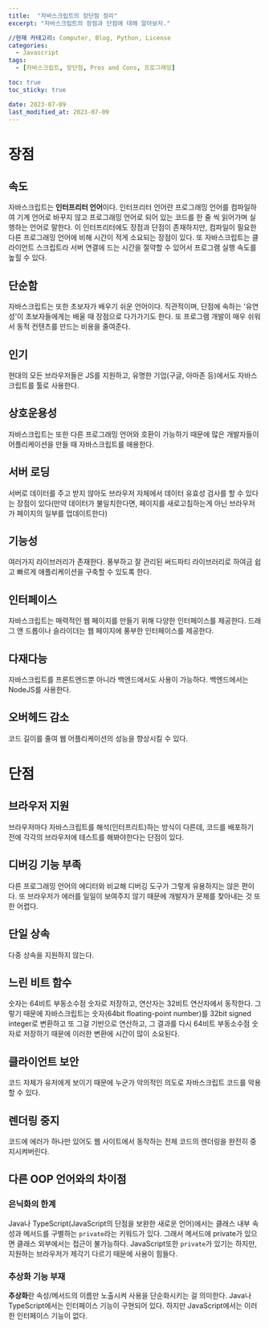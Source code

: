 ```yaml
---
title:  "자바스크립트의 장단점 정리"
excerpt: "자바스크립트의 장점과 단점에 대해 알아보자."

//현재 카테고리: Computer, Blog, Python, License
categories:
  - Javascript
tags:
  - [자바스크립트, 장단점, Pros and Cons, 프로그래밍]

toc: true
toc_sticky: true

date: 2023-07-09
last_modified_at: 2023-07-09
---
```


# 장점

## 속도
자바스크립트는 **인터프리터 언어**이다. 인터프리터 언어란 프로그래밍 언어를 컴파일하여 기계 언어로 바꾸지 않고 프로그래밍 언어로 되어 있는 코드를 한 줄 씩 읽어가며 실행하는 언어로 말한다. 이 인터프리터에도 장점과 단점이 존재하지만, 컴파일이 필요한 다른 프로그래밍 언어에 비해 시간이 적게 소요되는 장점이 있다. 또 자바스크립트는 클라이언트 스크립트라 서버 연결에 드는 시간을 절약할 수 있어서 프로그램 실행 속도를 높힐 수 있다.

## 단순함
자바스크립트는 또한 초보자가 배우기 쉬운 언어이다. 직관적이며, 단점에 속하는 '유연성'이 초보자들에게는 배울 때 장점으로 다가가기도 한다. 또 프로그램 개발이 매우 쉬워서 동적 컨텐츠를 만드는 비용을 줄여준다.

## 인기
현대의 모든 브라우저들은 JS를 지원하고, 유명한 기업(구글, 아마존 등)에서도 자바스크립트를 툴로 사용한다.

## 상호운용성
자바스크립트는 또한 다른 프로그래밍 언어와 호환이 가능하기 때문에 많은 개발자들이 어플리케이션을 만들 때 자바스크립트를 애용한다.

## 서버 로딩
서버로 데이터를 주고 받지 않아도 브라우저 자체에서 데이터 유효성 검사를 할 수 있다는 장점이 있다(만약 데이터가 불일치한다면, 페이지를 새로고침하는게 아닌 브라우저가 페이지의 일부를 업데이트한다)

## 기능성
여러가지 라이브러리가 존재한다. 풍부하고 잘 관리된 써드파티 라이브러리로 하여금 쉽고 빠르게 애플리케이션을 구축할 수 있도록 한다.

## 인터페이스
자바스크립트는 매력적인 웹 페이지를 만들기 위해 다양한 인터페이스를 제공한다. 드래그 앤 드롭이나 슬라이더는 웹 페이지에 풍부한 인터페이스를 제공한다.

## 다재다능
자바스크립트를 프론트엔드뿐 아니라 백엔드에서도 사용이 가능하다. 백엔드에서는 NodeJS를 사용한다.

## 오버헤드 감소
코드 길이를 줄여 웹 어플리케이션의 성능을 향상시킬 수 있다.

# 단점

## 브라우저 지원
브라우저마다 자바스크립트를 해석(인터프리트)하는 방식이 다른데, 코드를 배포하기 전에 각각의 브라우저에 테스트를 해봐야한다는 단점이 있다.

## 디버깅 기능 부족
다른 프로그래밍 언어의 에디터와 비교해 디버깅 도구가 그렇게 유용하지는 않은 편이다. 또 브라우저가 에러를 일일이 보여주지 않기 때문에 개발자가 문제를 찾아내는 것 또한 어렵다.

## 단일 상속
다중 상속을 지원하지 않는다.

## 느린 비트 함수
숫자는 64비트 부동소수점 숫자로 저장하고, 연산자는 32비트 연산자에서 동작한다. 그렇기 때문에 자바스크립트는 숫자(64bit floating-point number)를 32bit signed integer로 변환하고 또 그걸 기반으로 연산하고, 그 결과를 다시 64비트 부동소수점 숫자로 저장하기 때문에 이러한 변환에 시간이 많이 소요된다.

## 클라이언트 보안
코드 자체가 유저에게 보이기 때문에 누군가 악의적인 의도로 자바스크립트 코드를 악용할 수 있다.

## 렌더링 중지
코드에 에러가 하나만 있어도 웹 사이트에서 동작하는 전체 코드의 렌더링을 완전히 중지시켜버린다.

## 다른 OOP 언어와의 차이점


### 은닉화의 한계
Java나 TypeScript(JavaScript의 단점을 보완한 새로운 언어)에서는 클래스 내부 속성과 메서드를 구별하는 ``private``라는 키워드가 있다. 그래서 메서드에 private가 있으면 클래스 외부에서는 접근이 불가능하다. JavaScript또한 ``private``가 있기는 하지만, 지원하는 브라우저가 제각기 다르기 때문에 사용이 힘들다.

### 추상화 기능 부재
**추상화**란 속성/메서드의 이름만 노출시켜 사용을 단순화시키는 걸 의미한다. Java나 TypeScript에서는 인터페이스 기능이 구현되어 있다. 하지만 JavaScript에서는 이러한 인터페이스 기능이 없다.
